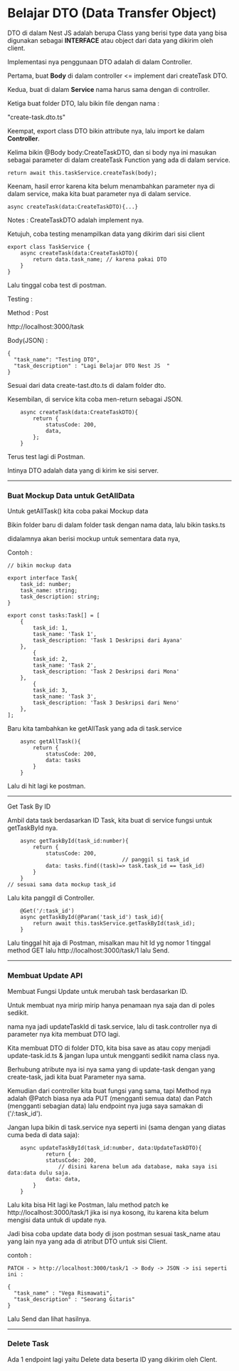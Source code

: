 # Belajar DTO (Data Transfer Object)

DTO di dalam Nest JS adalah berupa Class yang berisi type data yang bisa digunakan sebagai **INTERFACE** atau object dari data yang dikirim oleh client.

Implementasi nya penggunaan DTO adalah  di dalam Controller.

Pertama, buat **Body** di dalam controller <= implement dari createTask DTO.

Kedua, buat di dalam **Service** nama harus sama dengan di controller.

Ketiga buat folder DTO, lalu bikin file dengan nama :

"create-task.dto.ts"

Keempat, export class DTO bikin attribute nya, lalu import ke dalam **Controller**.

Kelima bikin @Body body:CreateTaskDTO, dan si body nya ini masukan sebagai parameter di dalam createTask Function yang ada di dalam service.

```
return await this.taskService.createTask(body);
```

Keenam, hasil error karena kita belum menambahkan parameter nya di dalam service, maka kita buat parameter nya di dalam service.

```
async createTask(data:CreateTaskDTO){...}
```
Notes : CreateTaskDTO adalah implement nya.


Ketujuh, coba testing menampilkan data yang dikirim dari sisi client 

```
export class TaskService {
    async createTask(data:CreateTaskDTO){
        return data.task_name; // karena pakai DTO
    }
}
```

Lalu tinggal coba test di postman.

Testing :

Method : Post

http://localhost:3000/task

Body(JSON) :

```
{
  "task_name": "Testing DTO",
  "task_description" : "Lagi Belajar DTO Nest JS  "
}
```

Sesuai dari data create-tast.dto.ts di dalam folder dto.

Kesembilan, di service kita coba men-return sebagai JSON.

```
    async createTask(data:CreateTaskDTO){
        return {
            statusCode: 200,
            data,
        };
    }

```

Terus test lagi di Postman.

Intinya DTO adalah data yang di kirim ke sisi server.

---

### Buat Mockup Data untuk GetAllData

Untuk getAllTask() kita coba pakai Mockup data

Bikin folder baru di dalam folder task dengan nama data, lalu bikin tasks.ts

didalamnya akan berisi mockup untuk sementara data nya, 

Contoh :

```
// bikin mockup data

export interface Task{
    task_id: number;
    task_name: string;
    task_description: string;
}

export const tasks:Task[] = [
    {
        task_id: 1,
        task_name: 'Task 1',
        task_description: 'Task 1 Deskripsi dari Ayana'
    },
        {
        task_id: 2,
        task_name: 'Task 2',
        task_description: 'Task 2 Deskripsi dari Mona'
    },
        {
        task_id: 3,
        task_name: 'Task 3',
        task_description: 'Task 3 Deskripsi dari Neno'
    },
];
```

Baru kita tambahkan ke getAllTask yang ada di task.service

```
    async getAllTask(){
        return {
            statusCode: 200,
            data: tasks
        }
    }
```

Lalu di hit lagi ke postman.

---

Get Task By ID

Ambil data task berdasarkan ID Task, kita buat di service fungsi untuk getTaskById nya.

```
    async getTaskById(task_id:number){
        return {
            statusCode: 200,
                                    // panggil si task_id
            data: tasks.find((task)=> task.task_id == task_id)
        }  
    }
// sesuai sama data mockup task_id

```

Lalu kita panggil di Controller.

```
    @Get('/:task_id')
    async getTaskById(@Param('task_id') task_id){
        return await this.taskService.getTaskById(task_id);
    }
```

Lalu tinggal hit aja di Postman, misalkan mau hit Id yg nomor 1 tinggal method GET lalu http://localhost:3000/task/1 lalu Send.

---

### Membuat Update API

Membuat Fungsi Update untuk merubah task berdasarkan ID.

Untuk membuat nya mirip mirip hanya penamaan nya saja dan di poles sedikit.

nama nya jadi updateTaskId di task.service, lalu di task.controller nya di parameter nya kita membuat DTO lagi.


Kita membuat DTO di folder DTO, kita bisa save as atau copy menjadi update-task.id.ts & jangan lupa untuk mengganti sedikit nama class nya.

Berhubung atribute nya isi nya sama yang di update-task dengan yang create-task, jadi kita buat Parameter nya sama.


Kemudian dari controller kita buat fungsi yang sama, tapi Method nya adalah @Patch biasa nya ada PUT (mengganti semua data) dan Patch (mengganti sebagian data) lalu endpoint nya juga saya samakan di ('/:task_id').


Jangan lupa bikin di task.service nya seperti ini (sama dengan yang diatas cuma beda di data saja):

```
    async updateTaskById(task_id:number, data:UpdateTaskDTO){
            return {
            statusCode: 200,
                // disini karena belum ada database, maka saya isi data:data dulu saja.
            data: data,
        }   
    }
```

Lalu kita bisa Hit lagi ke Postman, lalu method patch ke ​http://localhost:3000/task/1 
jika isi nya kosong, itu karena kita belum mengisi data untuk di update nya.

Jadi bisa coba update data body di json postman sesuai task_name atau yang lain nya yang ada di atribut DTO untuk sisi Client.

contoh :

```
PATCH - > ​http://localhost:3000/task/1 -> Body -> JSON -> isi seperti ini :

{
  "task_name" : "Vega Rismawati",
  "task_description" : "Seorang Gitaris"
}

```

Lalu Send dan lihat hasilnya.

---

### Delete Task

Ada 1 endpoint lagi yaitu Delete data beserta ID yang dikirim oleh Clent.